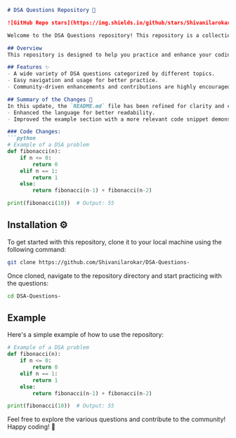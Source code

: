 ```markdown
# DSA Questions Repository 🤖

![GitHub Repo stars](https://img.shields.io/github/stars/Shivanilarokar/DSA-Questions-) ![GitHub forks](https://img.shields.io/github/forks/Shivanilarokar/DSA-Questions-) ![GitHub issues](https://img.shields.io/github/issues/Shivanilarokar/DSA-Questions-)

Welcome to the DSA Questions repository! This repository is a collection of Data Structures and Algorithms (DSA) questions aimed at helping you enhance your problem-solving skills.

## Overview
This repository is designed to help you practice and enhance your coding skills through a variety of DSA questions.

## Features ✨
- A wide variety of DSA questions categorized by different topics.
- Easy navigation and usage for better practice.
- Community-driven enhancements and contributions are highly encouraged.

## Summary of the Changes 📝
In this update, the `README.md` file has been refined for clarity and consistency. The following changes were made:
- Enhanced the language for better readability.
- Improved the example section with a more relevant code snippet demonstrating a DSA problem.

### Code Changes:
```python
# Example of a DSA problem
def fibonacci(n):
    if n <= 0:
        return 0
    elif n == 1:
        return 1
    else:
        return fibonacci(n-1) + fibonacci(n-2)

print(fibonacci(10))  # Output: 55
```

## Installation ⚙️
To get started with this repository, clone it to your local machine using the following command:

```bash
git clone https://github.com/Shivanilarokar/DSA-Questions-
```

Once cloned, navigate to the repository directory and start practicing with the questions:

```bash
cd DSA-Questions-
```

## Example
Here's a simple example of how to use the repository:

```python
# Example of a DSA problem
def fibonacci(n):
    if n <= 0:
        return 0
    elif n == 1:
        return 1
    else:
        return fibonacci(n-1) + fibonacci(n-2)

print(fibonacci(10))  # Output: 55
```

Feel free to explore the various questions and contribute to the community! Happy coding! 🚀
```